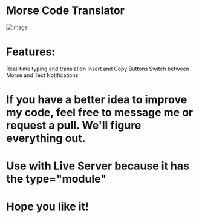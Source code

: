 # Morse Code Translator 
![image](https://github.com/user-attachments/assets/17310ff2-e462-44eb-ad4b-1469560b1313)

# Features: 
Real-time typing and translation
Insert and Copy Buttons 
Switch between Morse and Text
Notifications 

# If you have a better idea to improve my code, feel free to message me or request a pull. We'll figure everything out.
# Use with Live Server because it has the type="module"
# Hope you like it! 
